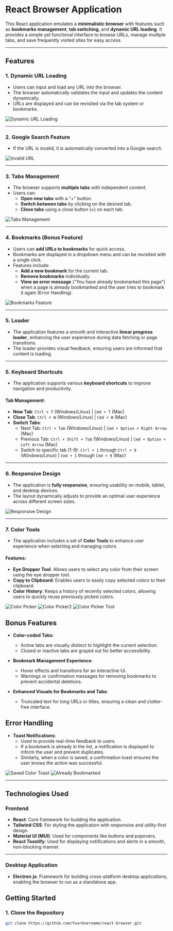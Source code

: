

# React Browser Application

This React application emulates a **minimalistic browser** with features such as **bookmarks management**, **tab switching**, and **dynamic URL loading**. It provides a simple yet functional interface to browse URLs, manage multiple tabs, and save frequently visited sites for easy access.

---

## Features

### 1. **Dynamic URL Loading**
- Users can input and load any URL into the browser.
- The browser automatically validates the input and updates the content dynamically.
- URLs are displayed and can be revisited via the tab system or bookmarks.

![Dynamic URL Loading](https://github.com/user-attachments/assets/db15551e-53e7-4902-9b73-6fdb687f8257)

---

### 2. **Google Search Feature**
- If the URL is invalid, it is automatically converted into a Google search.

![Invalid URL](https://github.com/user-attachments/assets/d963853f-b3cc-4491-82f9-b8be47e8419f)

---

### 3. **Tabs Management**
- The browser supports **multiple tabs** with independent content.
- Users can:
  - **Open new tabs** with a "+" button.
  - **Switch between tabs** by clicking on the desired tab.
  - **Close tabs** using a close button (×) on each tab.

![Tabs Management](https://github.com/user-attachments/assets/c7837663-c2fe-4fc4-afc2-c326de5684f2)

---

### 4. **Bookmarks (Bonus Feature)**
- Users can **add URLs to bookmarks** for quick access.
- Bookmarks are displayed in a dropdown menu and can be revisited with a single click.
- Features include:
  - **Add a new bookmark** for the current tab.
  - **Remove bookmarks** individually.
  - **View an error message** ("You have already bookmarked this page") when a page is already bookmarked and the user tries to bookmark it again (Error Handling).

![Bookmarks Feature](https://github.com/user-attachments/assets/890e37a0-fccd-46da-8254-261887c9700e)

---

### 5. **Loader**
- The application features a smooth and interactive **linear progress loader**, enhancing the user experience during data fetching or page transitions.
- The loader provides visual feedback, ensuring users are informed that content is loading.

---


### 5. **Keyboard Shortcuts**
- The application supports various **keyboard shortcuts** to improve navigation and productivity.

#### **Tab Management:**
- **New Tab**: `Ctrl + T` (Windows/Linux) | `Cmd + T` (Mac)
- **Close Tab**: `Ctrl + W` (Windows/Linux) | `Cmd + W` (Mac)
- **Switch Tabs**: 
  - Next Tab: `Ctrl + Tab` (Windows/Linux) | `Cmd + Option + Right Arrow` (Mac)
  - Previous Tab: `Ctrl + Shift + Tab` (Windows/Linux) | `Cmd + Option + Left Arrow` (Mac)
  - Switch to specific tab (1-9): `Ctrl + 1` through `Ctrl + 9` (Windows/Linux) | `Cmd + 1` through `Cmd + 9` (Mac)

---

### 6. **Responsive Design**
- The application is **fully responsive**, ensuring usability on mobile, tablet, and desktop devices.
- The layout dynamically adjusts to provide an optimal user experience across different screen sizes.
  
![Responsive Design](https://github.com/user-attachments/assets/d578c9ef-137f-43b5-b802-41ece69c158e)

---

### 7. **Color Tools**
- The application includes a set of **Color Tools** to enhance user experience when selecting and managing colors.

#### **Features:**
- **Eye Dropper Tool**: Allows users to select any color from their screen using the eye dropper tool.
- **Copy to Clipboard**: Enables users to easily copy selected colors to their clipboard.
- **Color History**: Keeps a history of recently selected colors, allowing users to quickly reuse previously picked colors.

![Color Picker](https://github.com/user-attachments/assets/f5b697c4-8c9c-4463-8efa-16cbda5f4125)
![Color Picker2](https://github.com/user-attachments/assets/d472a27f-6751-4a96-9351-d42e485a0128)
![Color Picker Tool](https://github.com/user-attachments/assets/472b4ee3-844c-446d-b1f9-2d800297aac9)


## Bonus Features

- **Color-coded Tabs**: 
  - Active tabs are visually distinct to highlight the current selection.
  - Closed or inactive tabs are grayed out for better accessibility.

- **Bookmark Management Experience**: 
  - Hover effects and transitions for an interactive UI.
  - Warnings or confirmation messages for removing bookmarks to prevent accidental deletions.

- **Enhanced Visuals for Bookmarks and Tabs**: 
  - Truncated text for long URLs or titles, ensuring a clean and clutter-free interface.
 
## Error Handling
- **Toast Notifications**: 
  - Used to provide real-time feedback to users. 
  - If a bookmark is already in the list, a notification is displayed to inform the user and prevent duplicates.
  - Similarly, when a color is saved, a confirmation toast ensures the user knows the action was successful.
 
![Saved Color Toast](https://github.com/user-attachments/assets/dbf0aed8-4ce0-4783-8b4c-e4d516a86f9f)
![Already Bookmarked](https://github.com/user-attachments/assets/ef474499-738d-4776-b3db-2ecb7b4880e6)


---

## Technologies Used

### Frontend
- **React**: Core framework for building the application.
- **Tailwind CSS**: For styling the application with responsive and utility-first design.
- **Material UI (MUI)**: Used for components like buttons and popovers.
- **React Toastify**: Used for displaying notifications and alerts in a smooth, non-blocking manner.

---

### Desktop Application
- **Electron.js**: Framework for building cross-platform desktop applications, enabling the browser to run as a standalone app.

## Getting Started

### 1. Clone the Repository

```bash
git clone https://github.com/YourUsername/react-browser.git
